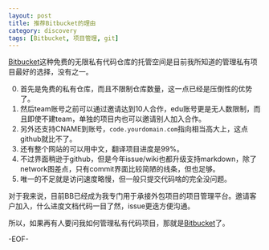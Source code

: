 ```yaml
---
layout: post
title: 推荐Bitbucket的理由
category: discovery
tags: [Bitbucket, 项目管理, git]
---
```


[Bitbucket][]这种免费的无限私有代码仓库的托管空间是目前我所知道的管理私有项目最好的选择，没有之一。

0. 首先是免费的私有仓库，而且不限制仓库数量，这一点已经是压倒性的优势了。
0. 然后team账号之前可以通过邀请达到10人合作，edu账号更是无人数限制，而且即使不建team，单独的项目内也可以邀请别人加入合作。
0. 另外还支持CNAME到账号，`code.yourdomain.com`指向相当高大上，这点github就比不了。
0. 还有整个网站的可以用中文，翻译项目进度是99%。
0. 不过界面稍逊于github，但是今年issue/wiki也都升级支持markdown，除了network图差点，只有commit界面比较简陋的线条，但也足够。
0. 唯一的不足就是访问速度略慢，但一般只提交代码啥的完全没问题。

对于我来说，目前BB已经成为我专门用于承接外包项目的项目管理平台。邀请客户加入，什么进度文档代码一目了然，issue更迭方便沟通。

所以，如果再有人要问我如何管理私有代码项目，那就是[Bitbucket][]了。

-EOF-

[Bitbucket]: http://bitbucket.org/